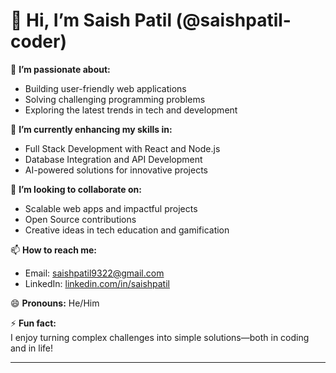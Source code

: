 
# 👋 Hi, I’m Saish Patil (@saishpatil-coder)  

👀 **I’m passionate about:**  
- Building user-friendly web applications  
- Solving challenging programming problems  
- Exploring the latest trends in tech and development  

🌱 **I’m currently enhancing my skills in:**  
- Full Stack Development with React and Node.js  
- Database Integration and API Development  
- AI-powered solutions for innovative projects  

💞️ **I’m looking to collaborate on:**  
- Scalable web apps and impactful projects  
- Open Source contributions  
- Creative ideas in tech education and gamification  

📫 **How to reach me:**  
- Email: [saishpatil9322@gmail.com](mailto:saishpatil9322@gmail.com)
- LinkedIn: [linkedin.com/in/saishpatil](https://linkedin.com/in/saishpatil)  

😄 **Pronouns:** He/Him  

⚡ **Fun fact:**  
I enjoy turning complex challenges into simple solutions—both in coding and in life!  

---
